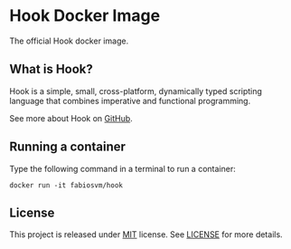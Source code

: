 
# Hook Docker Image

The official Hook docker image.

## What is Hook?

Hook is a simple, small, cross-platform, dynamically typed scripting language that combines imperative and functional programming.

See more about Hook on [GitHub](https://github.com/fabiosvm/hook-lang).

## Running a container

Type the following command in a terminal to run a container:

```
docker run -it fabiosvm/hook
```

## License

This project is released under [MIT](https://choosealicense.com/licenses/mit/) license.
See [LICENSE](https://github.com/fabiosvm/hook/blob/main/LICENSE) for more details.
